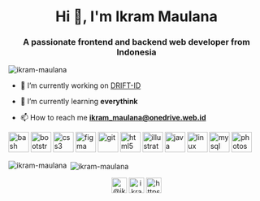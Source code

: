 <h1 align="center">Hi 👋, I'm Ikram Maulana</h1>
<h3 align="center">A passionate frontend and backend web developer from Indonesia</h3>

<p align="left"> <img src="https://komarev.com/ghpvc/?username=ikram-maulana" alt="ikram-maulana" /> </p>

- 🔭 I’m currently working on [DRIFT-ID](https://github.com/DRIFT-ID/drift)

- 🌱 I’m currently learning **everythink**

- 📫 How to reach me **ikram_maulana@onedrive.web.id**

<p align="left"><img src="https://www.vectorlogo.zone/logos/gnu_bash/gnu_bash-icon.svg" alt="bash" width="40" height="40"/> <img src="https://devicons.github.io/devicon/devicon.git/icons/bootstrap/bootstrap-plain.svg" alt="bootstrap" width="40" height="40"/> <img src="https://devicons.github.io/devicon/devicon.git/icons/css3/css3-original-wordmark.svg" alt="css3" width="40" height="40"/> <img src="https://www.vectorlogo.zone/logos/figma/figma-icon.svg" alt="figma" width="40" height="40"/> <img src="https://www.vectorlogo.zone/logos/git-scm/git-scm-icon.svg" alt="git" width="40" height="40"/> <img src="https://devicons.github.io/devicon/devicon.git/icons/html5/html5-original-wordmark.svg" alt="html5" width="40" height="40"/> <img src="https://www.vectorlogo.zone/logos/adobe_illustrator/adobe_illustrator-icon.svg" alt="illustrator" width="40" height="40"/> <img src="https://devicons.github.io/devicon/devicon.git/icons/java/java-original-wordmark.svg" alt="java" width="40" height="40"/> <img src="https://devicons.github.io/devicon/devicon.git/icons/linux/linux-original.svg" alt="linux" width="40" height="40"/> <img src="https://devicons.github.io/devicon/devicon.git/icons/mysql/mysql-original-wordmark.svg" alt="mysql" width="40" height="40"/> <img src="https://devicons.github.io/devicon/devicon.git/icons/photoshop/photoshop-plain.svg" alt="photoshop" width="40" height="40"/></p><p><img align="left" src="https://github-readme-stats.vercel.app/api/top-langs/?username=ikram-maulana&layout=compact&hide=html" alt="ikram-maulana" /></p>

<p>&nbsp;<img align="center" src="https://github-readme-stats.vercel.app/api?username=ikram-maulana&show_icons=true" alt="ikram-maulana" /></p>

<p align="center">
<a href="https://twitter.com/@ikramma55073670" target="blank"><img align="center" src="https://cdn.jsdelivr.net/npm/simple-icons@3.0.1/icons/twitter.svg" alt="@ikramma55073670" height="30" width="30" /></a>
<a href="https://instagram.com/ikram_maulana" target="blank"><img align="center" src="https://cdn.jsdelivr.net/npm/simple-icons@3.0.1/icons/instagram.svg" alt="ikram_maulana" height="30" width="30" /></a>
<a href="https://www.youtube.com/c/ucz2pbqi3n9opvxhvj1mon1a" target="blank"><img align="center" src="https://cdn.jsdelivr.net/npm/simple-icons@3.0.1/icons/youtube.svg" alt="https://www.youtube.com/channel/ucz2pbqi3n9opvxhvj1mon1a" height="30" width="30" /></a>
</p>
